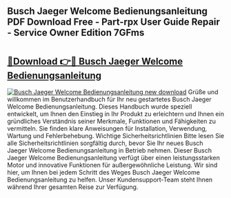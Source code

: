 ## Busch Jaeger Welcome Bedienungsanleitung PDF Download Free - Part-rpx User Guide Repair - Service Owner Edition 7GFms

# <h2><a href="http://df0mdd.blite.top/?on=Busch+Jaeger+Welcome+Bedienungsanleitung">🔗Download 👉🔴 Busch Jaeger Welcome Bedienungsanleitung</a></h2>

[![Busch Jaeger Welcome Bedienungsanleitung new download](https://i.imgur.com/lujVjoI.png)](http://df0mdd.blite.top/?on=Busch+Jaeger+Welcome+Bedienungsanleitung)
Grüße und willkommen im Benutzerhandbuch für Ihr neu gestartetes Busch Jaeger Welcome Bedienungsanleitung. Dieses Handbuch wurde speziell entwickelt, um Ihnen den Einstieg in Ihr Produkt zu erleichtern und Ihnen ein gründliches Verständnis seiner Merkmale, Funktionen und Fähigkeiten zu vermitteln. Sie finden klare Anweisungen für Installation, Verwendung, Wartung und Fehlerbehebung. Wichtige Sicherheitsrichtlinien Bitte lesen Sie alle Sicherheitsrichtlinien sorgfältig durch, bevor Sie Ihr neues Busch Jaeger Welcome Bedienungsanleitung in Betrieb nehmen. Dieser Busch Jaeger Welcome Bedienungsanleitung verfügt über einen leistungsstarken Motor und innovative Funktionen für außergewöhnliche Leistung. Wir sind hier, um Ihnen bei jedem Schritt des Weges Busch Jaeger Welcome Bedienungsanleitung zu helfen. Unser Kundensupport-Team steht Ihnen während Ihrer gesamten Reise zur Verfügung.
